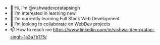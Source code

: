 - 👋 Hi, I’m @vishwadevpratapsingh
- 👀 I’m interested in learning new 
- 🌱 I’m currently learning Full Stack Web Development
- 💞️ I’m looking to collaborate on WebDev projects
- 📫 How to reach me https://www.linkedin.com/in/vishwa-dev-pratap-singh-1a3a7b175/
